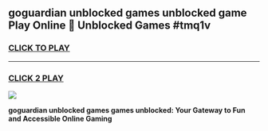 
## goguardian unblocked games unblocked game Play Online 👋 Unblocked Games #tmq1v
<h3>
<a href="https://premium.freeplayer.one?title=goguardian_unblocked_games&ref=21F">CLICK TO PLAY</a></h3>
<hr>

<h3>
<a href="https://premium.freeplayer.one?title=goguardian_unblocked_games&ref=21F">CLICK 2 PLAY</a>
  
</h3>

<a href="https://premium.freeplayer.one?title=goguardian_unblocked_games&ref=21F/"><img src="https://clearcache.store/games.png"></a>


**goguardian unblocked games games unblocked: Your Gateway to Fun and Accessible Online Gaming**
